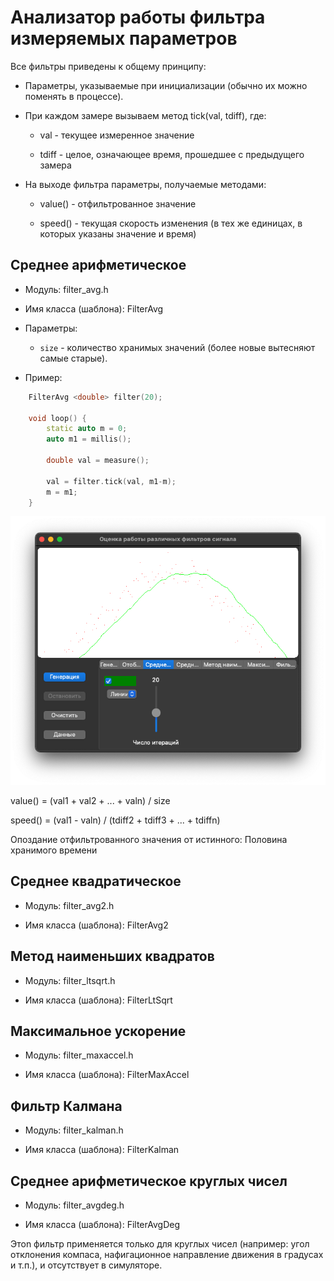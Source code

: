 # Анализатор работы фильтра измеряемых параметров

Все фильтры приведены к общему принципу:

* Параметры, указываемые при инициализации (обычно их можно поменять в процессе).

* При каждом замере вызываем метод tick(val, tdiff), где:

    * val - текущее измеренное значение
    
    * tdiff - целое, означающее время, прошедшее с предыдущего замера

* На выходе фильтра параметры, получаемые методами:

    * value() - отфильтрованное значение
    
    * speed() - текущая скорость изменения (в тех же единицах, в которых указаны значение и время)

## Среднее арифметическое

* Модуль: filter_avg.h

* Имя класса (шаблона): FilterAvg

* Параметры:

    * `size` - количество хранимых значений (более новые вытесняют самые старые).

* Пример:

```cpp
    FilterAvg <double> filter(20);
    
    void loop() {
        static auto m = 0;
        auto m1 = millis();
        
        double val = measure();
        
        val = filter.tick(val, m1-m);
        m = m1;
    }
```

![](doc/filteravg.png)

value() = (val1 + val2 + ... + valn) / size

speed() = (val1 - valn) / (tdiff2 + tdiff3 + ... + tdiffn)

Опоздание отфильтрованного значения от истинного: Половина хранимого времени

## Среднее квадратическое

* Модуль: filter_avg2.h

* Имя класса (шаблона): FilterAvg2


## Метод наименьших квадратов

* Модуль: filter_ltsqrt.h

* Имя класса (шаблона): FilterLtSqrt


## Максимальное ускорение

* Модуль: filter_maxaccel.h

* Имя класса (шаблона): FilterMaxAccel


## Фильтр Калмана

* Модуль: filter_kalman.h

* Имя класса (шаблона): FilterKalman


## Среднее арифметическое круглых чисел

* Модуль: filter_avgdeg.h

* Имя класса (шаблона): FilterAvgDeg

Этоn фильтр применяется только для круглых чисел (например: угол отклонения компаса, нафигационное направление движения в градусах и т.п.),
и отсутствует в симуляторе.


